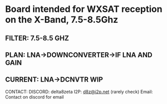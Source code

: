 # Board intended for WXSAT reception on the X-Band, 7.5-8.5Ghz
## FILTER: 7.5-8.5 GHZ
 ## PLAN: LNA->DOWNCONVERTER->IF LNA AND GAIN
## CURRENT: LNA->DCNVTR WIP

CONTACT:
DISCORD: delta8zeta
I2P: d8z@i2p.net (rarely check)
Email: Contact on discord for email
